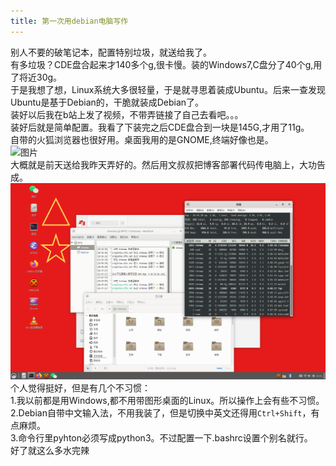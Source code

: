 ```yaml
---
title: 第一次用debian电脑写作
---
```


别人不要的破笔记本，配置特别垃圾，就送给我了。  
有多垃圾？CDE盘合起来才140多个g,很卡慢。装的Windows7,C盘分了40个g,用了将近30g。  
于是我想了想，Linux系统大多很轻量，于是就寻思着装成Ubuntu。后来一查发现Ubuntu是基于Debian的，干脆就装成Debian了。  
装好以后我在b站上发了视频，不带弄链接了自己去看吧。。。  
装好后就是简单配置。我看了下装完之后CDE盘合到一块是145G,才用了11g。  
自带的火狐浏览器也很好用。桌面我用的是GNOME,终端好像也是。  
![图片](/pic/第一次用debian电脑写作/1.jpg)  
大概就是前天送给我昨天弄好的。然后用文叔叔把博客部署代码传电脑上，大功告成。  
![](/pic/第一次用debian电脑写作/2.png)  
个人觉得挺好，但是有几个不习惯：  
1.我以前都是用Windows,都不用带图形桌面的Linux。所以操作上会有些不习惯。  
2.Debian自带中文输入法，不用我装了，但是切换中英文还得用`Ctrl+Shift`，有点麻烦。  
3.命令行里pyhton必须写成python3。不过配置一下.bashrc设置个别名就行。  
好了就这么多水完辣  
